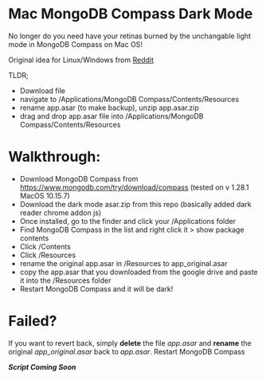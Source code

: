 # Mac MongoDB Compass Dark Mode
No longer do you need have your retinas burned by the unchangable light mode in MongoDB Compass on Mac OS!

Original idea for Linux/Windows from [Reddit](https://www.reddit.com/r/mongodb/comments/mj1zr0/successfully_achieved_darkmode_for_mongodb_compass/)

TLDR; 
* Download file 
* navigate to /Applications/MongoDB Compass/Contents/Resources 
* rename app.asar (to make backup), unzip app.asar.zip 
* drag and drop app.asar file into /Applications/MongoDB Compass/Contents/Resources 

# Walkthrough:

* Download MongoDB Compass from https://www.mongodb.com/try/download/compass (tested on v 1.28.1 MacOS 10.15.7)
* Download the dark mode asar.zip from this repo (basically added dark reader chrome addon js)
* Once installed, go to the finder and click your /Applications folder
* Find MongoDB Compass in the list and right click it > show package contents
* Click /Contents
* Click /Resources
* rename the original app.asar in /Resources to app_original.asar
* copy the app.asar that you downloaded from the google drive and paste it into the /Resources folder
* Restart MongoDB Compass and it will be dark!

# Failed?
If you want to revert back, simply **delete** the file _app.asar_ and **rename** the original _app_original.asar_ back to _app.asar_.
Restart MongoDB Compass

__*Script Coming Soon*__
